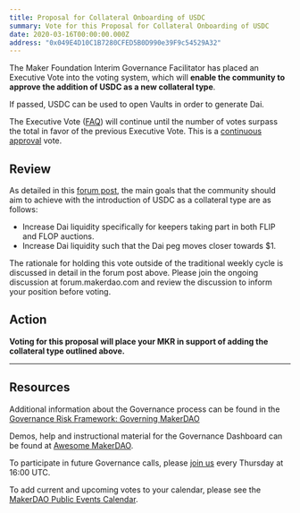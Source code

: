 ```yaml
---
title: Proposal for Collateral Onboarding of USDC
summary: Vote for this Proposal for Collateral Onboarding of USDC
date: 2020-03-16T00:00:00.000Z
address: "0x049E4D10C1B7280CFED5B0D990e39F9c54529A32"
---
```

The Maker Foundation Interim Governance Facilitator has placed an Executive Vote into the voting system, which will **enable the community to approve the addition of USDC as a new collateral type**.

If passed, USDC can be used to open Vaults in order to generate Dai.

The Executive Vote ([FAQ](https://community-development.makerdao.com/makerdao-scd-faqs/scd-faqs#governance)) will continue until the number of votes surpass the total in favor of the previous Executive Vote. This is a [continuous approval](https://community-development.makerdao.com/makerdao-scd-faqs/scd-faqs/governance#what-is-continuous-approval-voting) vote.

## Review

As detailed in this [forum post](https://forum.makerdao.com/t/proposal-for-collateral-onboarding-of-usdc/1588), the main goals that the community should aim to achieve with the introduction of USDC as a collateral type are as follows:

- Increase Dai liquidity specifically for keepers taking part in both FLIP and FLOP auctions.
- Increase Dai liquidity such that the Dai peg moves closer towards $1.

The rationale for holding this vote outside of the traditional weekly cycle is discussed in detail in the forum post above. Please join the ongoing discussion at forum.makerdao.com and review the discussion to inform your position before voting.

## Action

**Voting for this proposal will place your MKR in support of adding the collateral type outlined above.**

---

## Resources

Additional information about the Governance process can be found in the [Governance Risk Framework: Governing MakerDAO](https://community-development.makerdao.com/governance/governance-risk-framework)

Demos, help and instructional material for the Governance Dashboard can be found at [Awesome MakerDAO](https://awesome.makerdao.com/#voting).

To participate in future Governance calls, please [join us](https://community-development.makerdao.com/governance/governance-and-risk-meetings) every Thursday at 16:00 UTC.

To add current and upcoming votes to your calendar, please see the [MakerDAO Public Events Calendar](https://calendar.google.com/calendar/embed?src=makerdao.com_3efhm2ghipksegl009ktniomdk%40group.calendar.google.com&amp;ctz=America%2FLos_Angeles).